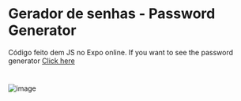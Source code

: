 # Gerador de senhas - Password Generator
 Código feito dem JS no Expo online. If you want to see the password generator [Click here](https://snack.expo.dev/@patriciaban/d9ecec)
 #
 ![image](https://user-images.githubusercontent.com/92181116/141039851-9f9afd1b-10bf-40fb-a471-a199c24628c7.png)
